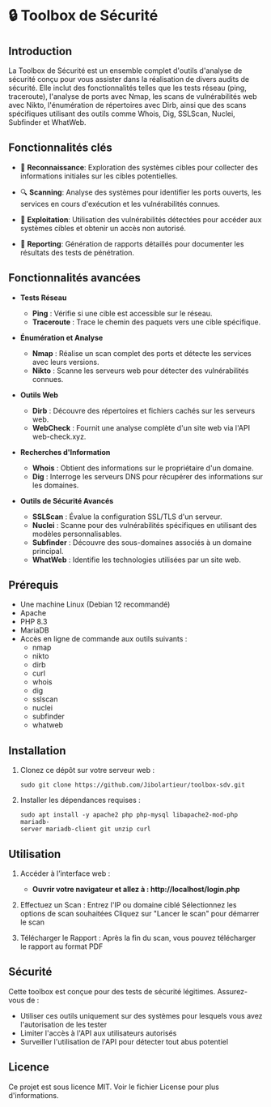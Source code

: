 # 🔒 Toolbox de Sécurité

## Introduction

La Toolbox de Sécurité est un ensemble complet d'outils d'analyse de sécurité conçu pour vous assister dans la réalisation de divers audits de sécurité. Elle inclut des fonctionnalités telles que les tests réseau (ping, traceroute), l'analyse de ports avec Nmap, les scans de vulnérabilités web avec Nikto, l'énumération de répertoires avec Dirb, ainsi que des scans spécifiques utilisant des outils comme Whois, Dig, SSLScan, Nuclei, Subfinder et WhatWeb.

## Fonctionnalités clés

- 👀 **Reconnaissance**: Exploration des systèmes cibles pour collecter des informations initiales sur les cibles potentielles.

- 🔍 **Scanning**: Analyse des systèmes pour identifier les ports ouverts, les services en cours d'exécution et les vulnérabilités connues.

- 💪 **Exploitation**: Utilisation des vulnérabilités détectées pour accéder aux systèmes cibles et obtenir un accès non autorisé.

- 📄 **Reporting**: Génération de rapports détaillés pour documenter les résultats des tests de pénétration.

## Fonctionnalités avancées
 
- **Tests Réseau**
  - **Ping** : Vérifie si une cible est accessible sur le réseau.
  - **Traceroute** : Trace le chemin des paquets vers une cible spécifique.

- **Énumération et Analyse**
  - **Nmap** : Réalise un scan complet des ports et détecte les services avec leurs versions.
  - **Nikto** : Scanne les serveurs web pour détecter des vulnérabilités connues.

- **Outils Web**
  - **Dirb** : Découvre des répertoires et fichiers cachés sur les serveurs web.
  - **WebCheck** : Fournit une analyse complète d'un site web via l'API web-check.xyz.

- **Recherches d'Information**
  - **Whois** : Obtient des informations sur le propriétaire d'un domaine.
  - **Dig** : Interroge les serveurs DNS pour récupérer des informations sur les domaines.

- **Outils de Sécurité Avancés**
  - **SSLScan** : Évalue la configuration SSL/TLS d'un serveur.
  - **Nuclei** : Scanne pour des vulnérabilités spécifiques en utilisant des modèles personnalisables.
  - **Subfinder** : Découvre des sous-domaines associés à un domaine principal.
  - **WhatWeb** : Identifie les technologies utilisées par un site web.

## Prérequis

- Une machine Linux (Debian 12 recommandé)
- Apache
- PHP 8.3
- MariaDB
- Accès en ligne de commande aux outils suivants :
  - nmap
  - nikto
  - dirb
  - curl
  - whois
  - dig
  - sslscan
  - nuclei
  - subfinder
  - whatweb

## Installation

1. Clonez ce dépôt sur votre serveur web :
   ```
   sudo git clone https://github.com/Jibolartieur/toolbox-sdv.git 
   ```
2. Installer les dépendances requises :
   ```
   sudo apt install -y apache2 php php-mysql libapache2-mod-php mariadb-
   server mariadb-client git unzip curl
   ```

## Utilisation

1. Accéder à l’interface web :
   - **Ouvrir votre navigateur et allez à : http://localhost/login.php**

3. Effectuez un Scan :
   Entrez l'IP ou domaine ciblé
   Sélectionnez les options de scan souhaitées
   Cliquez sur "Lancer le scan" pour démarrer le scan

4. Télécharger le Rapport :
   Après la fin du scan, vous pouvez télécharger le rapport au format PDF

   
## Sécurité

Cette toolbox est conçue pour des tests de sécurité légitimes. Assurez-vous de :

- Utiliser ces outils uniquement sur des systèmes pour lesquels vous avez l'autorisation de les tester
- Limiter l'accès à l'API aux utilisateurs autorisés
- Surveiller l'utilisation de l'API pour détecter tout abus potentiel

## Licence

Ce projet est sous licence MIT. Voir le fichier License pour plus d'informations. 
